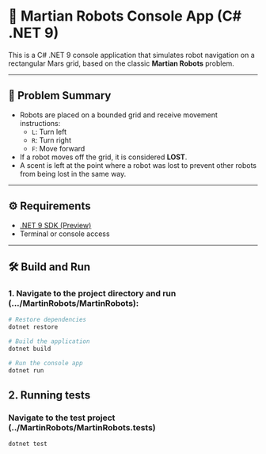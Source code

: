 ﻿# 🤖 Martian Robots Console App (C# .NET 9)

This is a C# .NET 9 console application that simulates robot navigation on a rectangular Mars grid, based on the classic **Martian Robots** problem.

---

## 🚀 Problem Summary

- Robots are placed on a bounded grid and receive movement instructions:
  - `L`: Turn left
  - `R`: Turn right
  - `F`: Move forward
- If a robot moves off the grid, it is considered **LOST**.
- A scent is left at the point where a robot was lost to prevent other robots from being lost in the same way.

---

## ⚙️ Requirements

- [.NET 9 SDK (Preview)](https://dotnet.microsoft.com/en-us/download/dotnet/9.0)
- Terminal or console access

---

## 🛠️ Build and Run

### 1. Navigate to the project directory and run (.../MartinRobots/MartinRobots):

```bash
# Restore dependencies
dotnet restore

# Build the application
dotnet build

# Run the console app
dotnet run
```


## 2. Running tests
### Navigate to the test project (../MartinRobots/MartinRobots.tests)
```bash
dotnet test
```